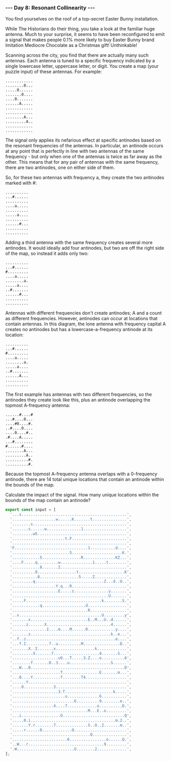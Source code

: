 ### --- Day 8: Resonant Collinearity ---

You find yourselves on the roof of a top-secret Easter Bunny installation.

While The Historians do their thing, you take a look at the familiar huge antenna. Much to your surprise, it seems to have been reconfigured to emit a signal that makes people 0.1% more likely to buy Easter Bunny brand Imitation Mediocre Chocolate as a Christmas gift! Unthinkable!

Scanning across the city, you find that there are actually many such antennas. Each antenna is tuned to a specific frequency indicated by a single lowercase letter, uppercase letter, or digit. You create a map (your puzzle input) of these antennas. For example:

```
............
........0...
.....0......
.......0....
....0.......
......A.....
............
............
........A...
.........A..
............
............
```

The signal only applies its nefarious effect at specific antinodes based on the resonant frequencies of the antennas. In particular, an antinode occurs at any point that is perfectly in line with two antennas of the same frequency - but only when one of the antennas is twice as far away as the other. This means that for any pair of antennas with the same frequency, there are two antinodes, one on either side of them.

So, for these two antennas with frequency a, they create the two antinodes marked with #:

```
..........
...#......
..........
....a.....
..........
.....a....
..........
......#...
..........
..........
```

Adding a third antenna with the same frequency creates several more antinodes. It would ideally add four antinodes, but two are off the right side of the map, so instead it adds only two:

```
..........
...#......
#.........
....a.....
........a.
.....a....
..#.......
......#...
..........
..........
```

Antennas with different frequencies don't create antinodes; A and a count as different frequencies. However, antinodes can occur at locations that contain antennas. In this diagram, the lone antenna with frequency capital A creates no antinodes but has a lowercase-a-frequency antinode at its location:

```
..........
...#......
#.........
....a.....
........a.
.....a....
..#.......
......A...
..........
..........
```

The first example has antennas with two different frequencies, so the antinodes they create look like this, plus an antinode overlapping the topmost A-frequency antenna:

```
......#....#
...#....0...
....#0....#.
..#....0....
....0....#..
.#....A.....
...#........
#......#....
........A...
.........A..
..........#.
..........#.
```

Because the topmost A-frequency antenna overlaps with a 0-frequency antinode, there are 14 total unique locations that contain an antinode within the bounds of the map.

Calculate the impact of the signal. How many unique locations within the bounds of the map contain an antinode?


```Typescript
export const input = [
  '...s..............................................',
  '...................w......K.......t...............',
  '........s.........................................',
  '.......s......w...............1...................',
  '.........w5.......................................',
  '.......................t.F........................',
  '..................................................',
  'F................................1...........d....',
  '.........................5......................K.',
  '............5.................R..............KZ...',
  '....F.....q.........w..............1.....t........',
  '............8.......I.............................',
  '..........8.................t....................K',
  '...........8.................5.....Z..............',
  '.........q..............................Z...d..U..',
  '...................Y.q...R........................',
  '....................E.....z...............y.......',
  '..........................................U.......',
  '.....F.................................k........S.',
  '............q...................d.................',
  '.................................R................',
  '..x....................................U.........y',
  '.......x.........................E..M...U..d......',
  '......z.......X............................4......',
  '...............I....m....M......R............y....',
  '.......z...................................k..e...',
  '..f..z.......................................e....',
  '...f.I..........7..u..........M................D..',
  '.......X..I.......x.................k.............',
  '.........X.......7....................4.......S...',
  '....................u9...T.....3.Z....o..........6',
  '........f.......D..3....u..................S......',
  '...W...0.........................................D',
  '.....................T................E.......m...',
  '...8....Y............f........T4..................',
  '......Y...........................................',
  '....0.............3...............................',
  '....................3.T.....................k.....',
  '.......................u..............6...........',
  '...........................6..........9........e..',
  '..................4....7.............o..........D.',
  '.................................M...E..o.........',
  '...i.................O...........................Q',
  '.....0.i.....................................m.2..',
  '.......Y.r........7..............S..O..2.......m..',
  '.....r......0.............O.......................',
  '..................................Q...............',
  '........................6................o......Q.',
  '..W...r.................................9.........',
  '.W.........................O........2.............',
];
```
